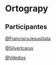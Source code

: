 # Ortograpy
## Participantes
[@FranciscoJesusGata](https://github.com/FranciscoJesusGata)

[@SilverIcarus](https://github.com/silvericarus)

[@Vdedios](https://github.com/vdedios)
